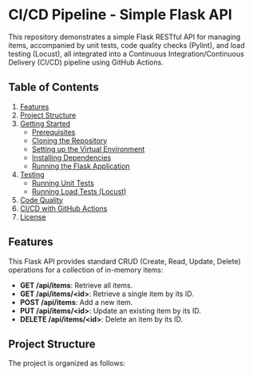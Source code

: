 # CI/CD Pipeline - Simple Flask API

This repository demonstrates a simple Flask RESTful API for managing items, accompanied by unit tests, code quality checks (Pylint), and load testing (Locust), all integrated into a Continuous Integration/Continuous Delivery (CI/CD) pipeline using GitHub Actions.

## Table of Contents

1.  [Features](#features)
2.  [Project Structure](#project-structure)
3.  [Getting Started](#getting-started)
    * [Prerequisites](#prerequisites)
    * [Cloning the Repository](#cloning-the-repository)
    * [Setting up the Virtual Environment](#setting-up-the-virtual-environment)
    * [Installing Dependencies](#installing-dependencies)
    * [Running the Flask Application](#running-the-flask-application)
4.  [Testing](#testing)
    * [Running Unit Tests](#running-unit-tests)
    * [Running Load Tests (Locust)](#running-load-tests-locust)
5.  [Code Quality](#code-quality)
6.  [CI/CD with GitHub Actions](#ci/cd-with-github-actions)
7.  [License](#license)

## Features

This Flask API provides standard CRUD (Create, Read, Update, Delete) operations for a collection of in-memory items:

* **GET /api/items**: Retrieve all items.
* **GET /api/items/&lt;id&gt;**: Retrieve a single item by its ID.
* **POST /api/items**: Add a new item.
* **PUT /api/items/&lt;id&gt;**: Update an existing item by its ID.
* **DELETE /api/items/&lt;id&gt;**: Delete an item by its ID.

## Project Structure

The project is organized as follows:
